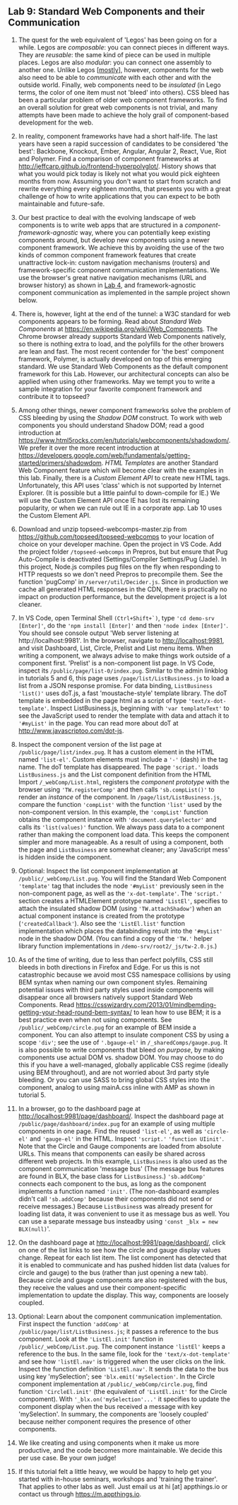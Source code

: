 ## Lab 9: Standard Web Components and their Communication 

1. The quest for the web equivalent of 'Legos' has been going on for a while. Legos are _composable_: you can connect pieces in different ways. They are _reusable_: the same kind of piece can be used in multiple places. Legos are also _modular_: you can connect one assembly to another one. Unlike Legos [<a href='https://www.kickstarter.com/projects/1068475467/brixo-building-blocks-meet-electricity-and-iot' target='_blank'>mostly</a>], however, components for the web also need to be able to _communicate_ with each other and with the outside world. Finally, web components need to be _insulated_ (in Lego terms, the color of one item must not 'bleed' into others). CSS bleed has been a particular problem of older web component frameworks. To find an overall solution for great web components is not trivial, and many attempts have been made to achieve the holy grail of component-based development for the web.

2. In reality, component frameworks have had a short half-life. The last years have seen a rapid succession of candidates to be considered 'the best': Backbone, Knockout, Ember, Angular, Angular 2, React, Vue, Riot and Polymer. Find a comparison of component frameworks at <a href='http://jeffcarp.github.io/frontend-hyperpolyglot/' target='_blank'>http://jeffcarp.github.io/frontend-hyperpolyglot/</a>. History shows that what you would pick today is likely not what you would pick eighteen months from now. Assuming you don't want to start from scratch and rewrite everything every eighteen months, that presents you with a great challenge of how to write applications that you can expect to be both maintainable and future-safe.

3. Our best practice to deal with the evolving landscape of web components is to write web apps that are structured in a _component-framework-agnostic_ way, where you can potentially keep existing components around, but develop new components using a newer component framework. We achieve this by avoiding the use of the two kinds of common component framework features that create unattractive lock-in: custom navigation mechanisms (routers) and framework-specific component communication implementations. We use the browser's great native navigation mechanisms (URL and browser history) as shown in [Lab 4](./4-appShell/), and framework-agnostic component communication as implemented in the sample project shown below. 

4. There is, however, light at the end of the tunnel: a W3C standard for web components appears to be forming.  Read about _Standard Web Components_ at <a href='https://en.wikipedia.org/wiki/Web_Components' target='_blank'>https://en.wikipedia.org/wiki/Web_Components</a>. The Chrome browser already supports Standard Web Components natively, so there is nothing extra to load, and the polyfills for the other browers are lean and fast. The most recent contender for 'the best' component framework, Polymer, is actually developed on top of this emerging standard. We use Standard Web Components as the default component framework for this Lab. However, our architectural concepts can also be applied when using other frameworks. May we tempt you to write a sample integration for your favorite component framework and contribute it to topseed?

5. Among other things, newer component frameworks solve the problem of CSS bleeding by using the _Shadow DOM_ construct. To work with web components you should understand Shadow DOM; read a good introduction at <a href='https://www.html5rocks.com/en/tutorials/webcomponents/shadowdom/' target='_blank'>https://www.html5rocks.com/en/tutorials/webcomponents/shadowdom/</a>. We prefer it over the more recent introduction at 
<a href='https://developers.google.com/web/fundamentals/getting-started/primers/shadowdom' target='_blank'>https://developers.google.com/web/fundamentals/getting-started/primers/shadowdom</a>. _HTML Templates_ are another Standard Web Component feature which will become clear with the examples in this lab. Finally, there is a _Custom Element API_ to create new HTML tags. Unfortunately, this API uses 'class' which is not supported by Internet Explorer. (It is possible but a little painful to down-compile for IE.) We will use the Custom Element API once IE has lost its remaining popularity, or when we can rule out IE in a corporate app. Lab 10 uses the Custom Element API.

6. Download and unzip topseed-webcomps-master.zip from <a href='https://github.com/topseed/topseed-webcomps' target='_blank'>https://github.com/topseed/topseed-webcomps</a> to your location of choice on your developer machine. Open the project in VS Code. Add the project folder `/topseed-webcomps` in Prepros, but but ensure that Pug Auto-Compile is deactivated (Settings/Compiler Settings/Pug (Jade). In this project, Node.js compiles pug files on the fly when responding to HTTP requests so we don't need Prepros to precompile them. See the function 'pugComp' in `/server/util/Decider.js`. Since in production we cache all generated HTML responses in the CDN, there is practically no impact on production performance, but the development project is a lot cleaner.

7. In VS Code, open Terminal Shell ``(Ctrl+Shift+`)``, type `'cd demo-srv [Enter]'`, do the `'npm install [Enter]'` and then `'node index [Enter]'`. You should see console output 'Web server listening at http://localhost:9981'. In the browser, navigate to <a href='http://localhost:9981' target='_blank'>http://localhost:9981</a>, and visit Dashboard, List, Circle, Prelist and List menu items. When writing a component, we always advise to make things work outside of a component first. 'Prelist' is a non-component list page. In VS Code, inspect its `/public/page/list-0/index.pug`. Similar to the admin linkblog in tutorials 5 and 6, this page uses `/page/list/ListBusiness.js` to load a list from a JSON response promise. For data binding, `ListBusiness` `'list()'` uses doT.js, a fast 'moustache-style' template library. The doT template is embedded in the page html as a script of type `'text/x-dot-template'`. Inspect ListBusiness.js, beginning with `'var templateText'` to see the JavaScript used to render the template with data and attach it to `'#myList'` in the page. You can read more about doT at <a href='http://www.javascriptoo.com/dot-js' target='_blank'>http://www.javascriptoo.com/dot-js</a>.

8. Inspect the component version of the list page at `/public/page/list/index.pug`. It has a custom element in the HTML named `'list-el'`. Custom elements must include a `'-'` (dash) in the tag name. The doT template has disappeared. The page `'script.'` loads `ListBusiness.js` and the List component definition from the HTML Import `/_webComp/List.html`, registers the _component prototype_ with the browser using `'TW.registerComp'` and then calls `'sb.compList()'` to render an _instance_ of the component. In `/page/list/ListBusiness.js`, compare the function `'compList'` with the function `'list'` used by the non-component version. In this example, the `'compList'` function obtains the component instance with `'document.querySelector'` and calls its `'list(values)'` function. We always pass data to a component rather than making the component load data. This keeps the component simpler and more manageable. As a result of using a component, both the page and `ListBusiness` are somewhat cleaner; any 'JavaScript mess' is hidden inside the component.

9. Optional: Inspect the list component implementation at `/public/_webComp/List.pug`. You will find the Standard Web Component `'template'` tag that includes the node `'#myList'` previously seen in the non-component page, as well as the `'x-dot-template'`. The `'script.'` section creates a HTMLElement prototype named `'ListEl'`, specifies to attach the insulated shadow DOM (using `'TW.attachShadow'`) when an actual component instance is created from the prototype (`'createdCallback'`). Also see the `'ListEl.list'` function implementation which places the databinding result into the `'#myList'` node in the shadow DOM. (You can find a copy of the `'TW.'` helper library function implementations in `/demo-srv/root2/_js/tw-2.0.js`.) 

10. As of the time of writing, due to less than perfect polyfills, CSS still bleeds in both directions in Firefox and Edge. For us this is not catastrophic because we avoid most CSS namespace collisions by using BEM syntax when naming our own component styles. Remaining potential issues with third party styles used inside components will disappear once all browsers natively support Standard Web Components. Read <a href='https://csswizardry.com/2013/01/mindbemding-getting-your-head-round-bem-syntax/' target='_blank'>https://csswizardry.com/2013/01/mindbemding-getting-your-head-round-bem-syntax/</a> to lean how to use BEM; it is a best practice even when not using components. See `/public/_webComp/circle.pug` for an example of BEM inside a component. You can also attempt to insulate component CSS by using a scope `'div'`; see the use of `'.bgauge-el'` in `/_sharedComps/gauge.pug`. It is also possible to write components that bleed _on purpose_, by making components use actual DOM vs. shadow DOM. You may choose to do this if you have a well-managed, globally applicable CSS regime (ideally using BEM throughout), and are not worried about 3rd party style bleeding. Or you can use SASS to bring global CSS styles into the component, analog to using mainA.css inline with AMP as shown in tutorial 5.

11. In a browser, go to the dashboard page at <a href='http://localhost:9981/page/dashboard/' target='_blank'>http://localhost:9981/page/dashboard/</a>. Inspect the dashboard page at `/public/page/dashboard/index.pug` for an example of using multiple components in one page. Find the reused `'list-el'`, as well as `'circle-el'` and `'gauge-el'` in the HTML. Inspect `'script.'` `'function UIinit'`. Note that the Circle and Gauge components are loaded from absolute URLs. This means that components can easily be shared across different web projects. In this example, `ListBusiness` is also used as the component communication 'message bus' (The message bus features are found in BLX, the base class for `ListBusiness`.) `'sb.addComp'` connects each component to the bus, as long as the component implements a function named `'init'`. (The non-dashboard examples didn't call `'sb.addComp'` because their components did not send or receive messages.) Because `ListBusines`s was already present for loading list data, it was convenient to use it as message bus as well. You can use a separate message bus insteadby using `'const _blx = new BLX(null)`'.

12. On the dashboard page at <a href='http://localhost:9981/page/dashboard/' target='_blank'>http://localhost:9981/page/dashboard/</a>, click on one of the list links to see how the circle and gauge display values change. Repeat for each list item. The list component has detected that it is enabled to communicate and has pushed hidden list data (values for circle and gauge) to the bus (rather than just opening a new tab). Because circle and gauge components are also registered with the bus, they receive the values and use their component-specific implementation to update the display. This way, components are loosely coupled. 

13. Optional: Learn about the component communication implementation. First inspect the function `'addComp'` at `/public/page/list/ListBusiness.js`; it passes a reference to the bus component. Look at the `'ListEl.init'` function in `/public/_webComp/List.pug`. The component instance `'listEl'` keeps a reference to the bus. In the same file, look for the `'text/x-dot-template'` and see how `'listEl.nav'` is triggered when the user clicks on the link. Inspect the function definition `'ListEl.nav'`. It sends the data to the bus using key 'mySelection'; see `'blx.emit('mySelection'`. In the Circle component implementation at `/public/_webComp/circle.pug`, find function `'CircleEl.init'` (the equivalent of `'ListEl.init'` for the Circle compoment). With `'_blx.on('mySelection'...'` it specifies to update the component display when the bus received a message with key 'mySelection'. In summary, the components are 'loosely coupled' because neither component requires the presence of other components. 

14. We like creating and using components when it make us more productive, and the code becomes more maintainable. We decide this per use case. Be your own judge! 

15. If this tutorial felt a little heavy, we would be happy to help get you started with in-house seminars, workshops and 'training the trainer'.  That applies to other labs as well.  Just email us at hi [at] appthings.io or contact us through <a href='https://m.appthings.io' target='_blank'>https://m.appthings.io</a>.